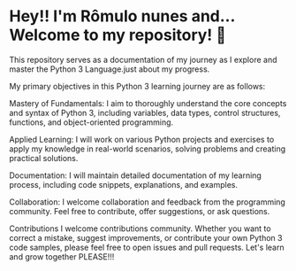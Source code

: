 # Hey!! I'm Rômulo nunes and... Welcome to my repository! 🚀
This repository serves as a documentation of my journey as I explore and master the Python 3 Language.just about my progress.

My primary objectives in this Python 3 learning journey are as follows:

Mastery of Fundamentals: I aim to thoroughly understand the core concepts and syntax of Python 3, including variables, data types, control structures, functions, and object-oriented programming.

Applied Learning: I will work on various Python projects and exercises to apply my knowledge in real-world scenarios, solving problems and creating practical solutions.

Documentation: I will maintain detailed documentation of my learning process, including code snippets, explanations, and examples.

Collaboration: I welcome collaboration and feedback from the programming community. Feel free to contribute, offer suggestions, or ask questions.

Contributions
I welcome contributions community. Whether you want to correct a mistake, suggest improvements, or contribute your own Python 3 code samples, please feel free to open issues and pull requests. Let's learn and grow together PLEASE!!!
